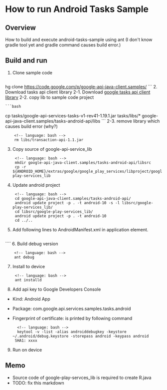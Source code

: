 How to run Android Tasks Sample
===============================
Overview
--------
How to build and execute android-tasks-sample using ant
(I don't know gradle tool yet and gradle command causes build error.)

Build and run
-------------
1. Clone sample code

    ```bash
hg clone https://code.google.com/p/google-api-java-client.samples/
    ```
2. Download tasks api client library
  2-1. Download [google tasks api client library](https://developers.google.com/resources/api-libraries/download/tasks/v1/java)
  2-2. copy lib to sample code project

    ```bash
cp tasks/google-api-services-tasks-v1-rev41-1.19.1.jar tasks/libs/* google-api-java-client.samples/tasks-android-api/libs
    ```
  2-3. remove library which causes build error (why?)

        <!-- language: bash -->
        rm libs/transaction-api-1.1.jar
3. Copy source of google-api-service_lib

        <!-- language: bash -->
        mkdir google-api-java-client.samples/tasks-android-api/libsrc
        cp -r ${ANDROID_HOME}/extras/google/google_play_services/libproject/google-play-services_lib 
4. Update android project

        <!-- language: bash -->
        cd google-api-java-client.samples/tasks-android-api/
        android update project -p . -t android-10 -s -l libsrc/google-play-services_lib/
        cd libsrc/google-play-services_lib/
        android update project -p . -t android-10
        cd ../..
5. Add following lines to AndroidManifest.xml in application element.

    ```xml
<meta-data android:name="com.google.android.gms.version" 
           android:value="@integer/google_play_services_version" />
    ````
6. Build debug version

        <!-- language: bash -->
        ant debug
7. Install to device

        <!-- language: bash -->
        ant installd
8. Add api key to Google Developers Console
* Kind: Android App
* Package: com.google.api.services.samples.tasks.android
* Fingerprint of certificate: is printed by following command

        <!-- language: bash -->
        keytool -v -list -alias androiddebugkey -keystore ~/.android/debug.keystore -storepass android -keypass android
       SHA1: xxxx
9. Run on device

Memo
----
* Source code of google-play-servces_lib is required to create R.java
* TODO: fix this markdown
